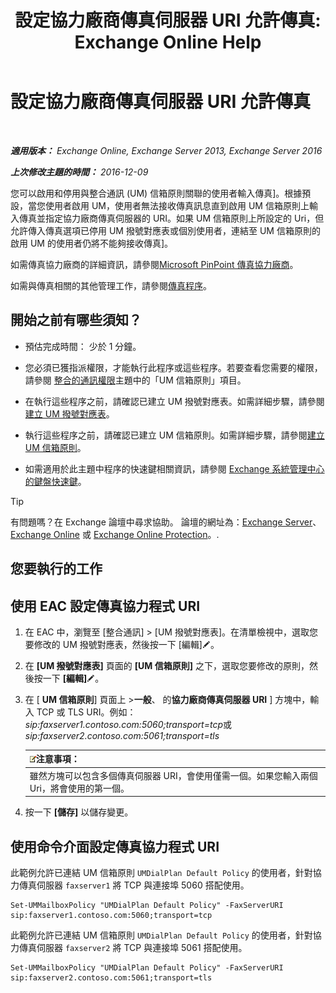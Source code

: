 ﻿---
title: '設定協力廠商傳真伺服器 URI 允許傳真: Exchange Online Help'
TOCTitle: 設定協力廠商傳真伺服器 URI 允許傳真
ms:assetid: 77a9013b-d76b-4af2-8b2c-cef435cf67af
ms:mtpsurl: https://technet.microsoft.com/zh-tw/library/JJ650873(v=EXCHG.150)
ms:contentKeyID: 52062342
ms.date: 05/23/2018
mtps_version: v=EXCHG.150
ms.translationtype: MT
---

# 設定協力廠商傳真伺服器 URI 允許傳真

 

_**適用版本：** Exchange Online, Exchange Server 2013, Exchange Server 2016_

_**上次修改主題的時間：** 2016-12-09_

您可以啟用和停用與整合通訊 (UM) 信箱原則關聯的使用者輸入傳真\]。根據預設，當您使用者啟用 UM，使用者無法接收傳真訊息直到啟用 UM 信箱原則上輸入傳真並指定協力廠商傳真伺服器的 URI。如果 UM 信箱原則上所設定的 Uri，但允許傳入傳真選項已停用 UM 撥號對應表或個別使用者，連結至 UM 信箱原則的啟用 UM 的使用者仍將不能夠接收傳真\]。

如需傳真協力廠商的詳細資訊，請參閱[Microsoft PinPoint 傳真協力廠商](https://go.microsoft.com/fwlink/?linkid=190238)。

如需與傳真相關的其他管理工作，請參閱[傳真程序](faxing-procedures-exchange-2013-help.md)。

## 開始之前有哪些須知？

  - 預估完成時間： 少於 1 分鐘。

  - 您必須已獲指派權限，才能執行此程序或這些程序。若要查看您需要的權限，請參閱 [整合的通訊權限](unified-messaging-permissions-exchange-2013-help.md)主題中的「UM 信箱原則」項目。

  - 在執行這些程序之前，請確認已建立 UM 撥號對應表。如需詳細步驟，請參閱[建立 UM 撥號對應表](create-a-um-dial-plan-exchange-2013-help.md)。

  - 執行這些程序之前，請確認已建立 UM 信箱原則。如需詳細步驟，請參閱[建立 UM 信箱原則](create-a-um-mailbox-policy-exchange-2013-help.md)。

  - 如需適用於此主題中程序的快速鍵相關資訊，請參閱 [Exchange 系統管理中心的鍵盤快速鍵](keyboard-shortcuts-in-the-exchange-admin-center-exchange-online-protection-help.md)。


> [!TIP]  
> 有問題嗎？在 Exchange 論壇中尋求協助。 論壇的網址為：<a href="https://go.microsoft.com/fwlink/p/?linkid=60612">Exchange Server</a>、 <a href="https://go.microsoft.com/fwlink/p/?linkid=267542">Exchange Online</a> 或 <a href="https://go.microsoft.com/fwlink/p/?linkid=285351">Exchange Online Protection</a>。.




## 您要執行的工作

## 使用 EAC 設定傳真協力程式 URI

1.  在 EAC 中，瀏覽至 \[整合通訊\] \> \[UM 撥號對應表\]。在清單檢視中，選取您要修改的 UM 撥號對應表，然後按一下 \[編輯\]![編輯圖示](images/JJ218640.6f53ccb2-1f13-4c02-bea0-30690e6ea71d(EXCHG.150).gif "編輯圖示")。

2.  在 **\[UM 撥號對應表\]** 頁面的 **\[UM 信箱原則\]** 之下，選取您要修改的原則，然後按一下 **\[編輯\]**![編輯圖示](images/JJ218640.6f53ccb2-1f13-4c02-bea0-30690e6ea71d(EXCHG.150).gif "編輯圖示")。

3.  在 \[ **UM 信箱原則**\] 頁面上 \>**一般**、 的**協力廠商傳真伺服器 URI** \] 方塊中，輸入 TCP 或 TLS URI。例如： *sip:faxserver1.contoso.com:5060;transport=tcp*或*sip:faxserver2.contoso.com:5061;transport=tls*
    
    <table>
    <thead>
    <tr class="header">
    <th><img src="images/Bb124558.note(EXCHG.150).gif" title="注意事項" alt="注意事項" />注意事項：</th>
    </tr>
    </thead>
    <tbody>
    <tr class="odd">
    <td>雖然方塊可以包含多個傳真伺服器 URI，會使用僅需一個。如果您輸入兩個 Uri，將會使用的第一個。</td>
    </tr>
    </tbody>
    </table>


4.  按一下 **\[儲存\]** 以儲存變更。

## 使用命令介面設定傳真協力程式 URI

此範例允許已連結 UM 信箱原則 `UMDialPlan Default Policy` 的使用者，針對協力傳真伺服器 `faxserver1` 將 TCP 與連接埠 5060 搭配使用。

    Set-UMMailboxPolicy "UMDialPlan Default Policy" -FaxServerURI sip:faxserver1.contoso.com:5060;transport=tcp

此範例允許已連結 UM 信箱原則 `UMDialPlan Default Policy` 的使用者，針對協力傳真伺服器 `faxserver2` 將 TCP 與連接埠 5061 搭配使用。

    Set-UMMailboxPolicy "UMDialPlan Default Policy" -FaxServerURI sip:faxserver2.contoso.com:5061;transport=tls


